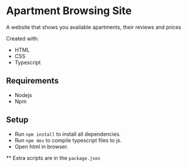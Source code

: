 # Apartment Browsing Site
A website that shows you available apartments, their reviews and prices

Created with:
- HTML
- CSS
- Typescript

## Requirements
- Nodejs
- Npm

## Setup
- Run `npm install` to install all dependencies.
- Run `npm dev` to compile typescript files to js.
- Open html in browser.


** Extra scripts are in the `package.json`
